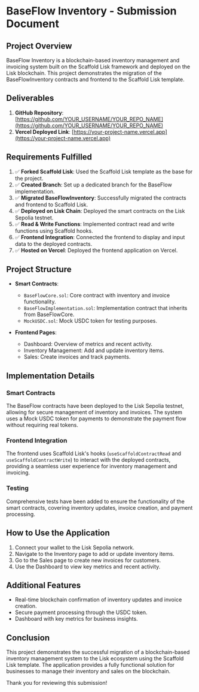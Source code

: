 # BaseFlow Inventory - Submission Document

## Project Overview

BaseFlow Inventory is a blockchain-based inventory management and invoicing system built on the Scaffold Lisk framework and deployed on the Lisk blockchain. This project demonstrates the migration of the BaseFlowInventory contracts and frontend to the Scaffold Lisk template.

## Deliverables

1. **GitHub Repository**: [https://github.com/YOUR_USERNAME/YOUR_REPO_NAME](https://github.com/YOUR_USERNAME/YOUR_REPO_NAME)
2. **Vercel Deployed Link**: [https://your-project-name.vercel.app](https://your-project-name.vercel.app)

## Requirements Fulfilled

1. ✅ **Forked Scaffold Lisk**: Used the Scaffold Lisk template as the base for the project.
2. ✅ **Created Branch**: Set up a dedicated branch for the BaseFlow implementation.
3. ✅ **Migrated BaseFlowInventory**: Successfully migrated the contracts and frontend to Scaffold Lisk.
4. ✅ **Deployed on Lisk Chain**: Deployed the smart contracts on the Lisk Sepolia testnet.
5. ✅ **Read & Write Functions**: Implemented contract read and write functions using Scaffold hooks.
6. ✅ **Frontend Integration**: Connected the frontend to display and input data to the deployed contracts.
7. ✅ **Hosted on Vercel**: Deployed the frontend application on Vercel.

## Project Structure

- **Smart Contracts**:
  - `BaseFlowCore.sol`: Core contract with inventory and invoice functionality.
  - `BaseFlowImplementation.sol`: Implementation contract that inherits from BaseFlowCore.
  - `MockUSDC.sol`: Mock USDC token for testing purposes.

- **Frontend Pages**:
  - Dashboard: Overview of metrics and recent activity.
  - Inventory Management: Add and update inventory items.
  - Sales: Create invoices and track payments.

## Implementation Details

### Smart Contracts

The BaseFlow contracts have been deployed to the Lisk Sepolia testnet, allowing for secure management of inventory and invoices. The system uses a Mock USDC token for payments to demonstrate the payment flow without requiring real tokens.

### Frontend Integration

The frontend uses Scaffold Lisk's hooks (`useScaffoldContractRead` and `useScaffoldContractWrite`) to interact with the deployed contracts, providing a seamless user experience for inventory management and invoicing.

### Testing

Comprehensive tests have been added to ensure the functionality of the smart contracts, covering inventory updates, invoice creation, and payment processing.

## How to Use the Application

1. Connect your wallet to the Lisk Sepolia network.
2. Navigate to the Inventory page to add or update inventory items.
3. Go to the Sales page to create new invoices for customers.
4. Use the Dashboard to view key metrics and recent activity.

## Additional Features

- Real-time blockchain confirmation of inventory updates and invoice creation.
- Secure payment processing through the USDC token.
- Dashboard with key metrics for business insights.

## Conclusion

This project demonstrates the successful migration of a blockchain-based inventory management system to the Lisk ecosystem using the Scaffold Lisk template. The application provides a fully functional solution for businesses to manage their inventory and sales on the blockchain.

Thank you for reviewing this submission!
